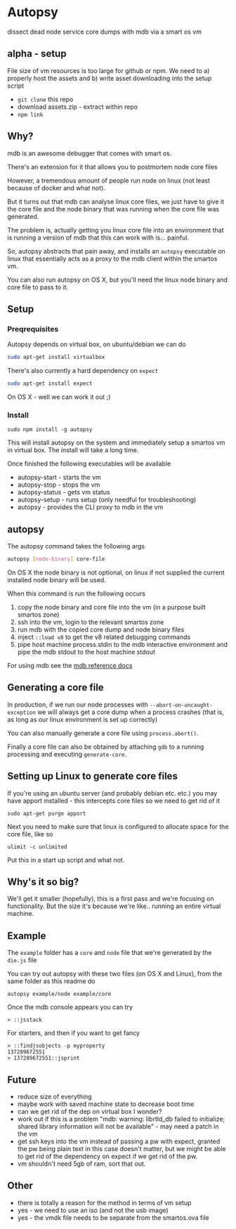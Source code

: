 # Autopsy

dissect dead node service core dumps with mdb via a smart os vm

## alpha - setup

File size of vm resources is too large for github
or npm. We need to a) properly host the assets
and b) write asset downloading into the setup script

* `git clone` this repo
* download assets.zip - extract within repo
* `npm link` 


## Why?

mdb is an awesome debugger that comes with smart os.

There's an extension for it that allows you to 
postmortem node core files

However, a tremendous amount of people run node
on linux (not least because of docker and what not). 

But it turns out that mdb can analyse linux core files,
we just have to give it the core file and the node binary
that was running when the core file was generated.

The problem is, actually getting you linux core file
into an environment that is running a version of mdb 
that this can work with is... painful.

So, autopsy abstracts that pain away, and installs an `autopsy`
executable on linux that essentially acts as a proxy to the 
mdb client within the smartos vm.

You can also run autopsy on OS X, but you'll need the linux
node binary and core file to pass to it. 


## Setup

### Preqrequisites

Autopsy depends on virtual box, on ubuntu/debian we can do

```sh
sudo apt-get install virtualbox
```

There's also currently a hard dependency on `expect`

```sh
sudo apt-get install expect
```

On OS X - well we can work it out ;)

### Install

```
sudo npm install -g autopsy
```

This will install autopsy on the system and immediately
setup a smartos vm in virtual box. The install will take
a long time. 


Once finished the following executables will be available

* autopsy-start - starts the vm
* autopsy-stop - stops the vm
* autopsy-status - gets vm status
* autopsy-setup - runs setup (only needful for troubleshooting)
* autopsy - provides the CLI proxy to mdb in the vm

## autopsy

The autopsy command takes the following args

```sh
autopsy [node-binary] core-file
```

On OS X the node binary is not optional, on linux
if not supplied the current installed node binary
will be used. 

When this command is run the following occurs

1. copy the node binary and core file into the vm (in a purpose built smartos zone)
2. ssh into the vm, login to the relevant smartos zone
3. run mdb with the copied core dump and node binary files
4. inject `::load v8` to get the v8 related debugging commands
5. pipe host machine process.stdin to the mdb interactive environment and pipe the mdb stdout to the host machine stdout

For using mdb see the [mdb reference docs][]


## Generating a core file

In production, if we run our node processes with `--abort-on-uncaught-exception` we will always get a core dump when a process crashes (that is,
as long as our linux environment is set up correctly)

You can also manually generate a core file using `process.abort()`.

Finally a core file can also be obtained by attaching `gdb` to a running processing and executing `generate-core`. 

## Setting up Linux to generate core files

If you're using an ubuntu server (and probably debian etc. etc.) you may have apport installed - this intercepts core files so we need to get rid of it

```
sudo apt-get purge apport
```

Next you need to make sure that linux is configured to allocate
space for the core file, like so

```
ulimit -c unlimited
```

Put this in a start up script and what not. 

## Why's it so big?

We'll get it smaller (hopefully), this is a first pass
and we're focusing on functionality. But the size it's 
because we're like.. running an entire virtual machine. 

## Example

The `example` folder has a `core` and `node` file that we're
generated by the `die.js` file 

You can try out autopsy with these two files (on OS X and 
Linux), from the same folder as this readme do

```
autopsy example/node example/core 
```

Once the mdb console appears you can try 

```
> ::jsstack
```

For starters, and then if you want to get fancy 

```
> ::findjsobjects -p myproperty
137289672551
> 137289672551::jsprint
```

## Future

* reduce size of everything
* maybe work with saved machine state to decrease boot time
* can we get rid of the dep on virtual box I wonder?
* work out if this is a problem "mdb: warning: librtld_db failed to initialize; shared library information will not be available" - may need a patch in the vm
* get ssh keys into the vm instead of passing a pw with expect, granted the pw being plain text in this case doesn't matter, but we might be able to get rid of the dependency on expect if we get rid of the pw. 
* vm shouldn't need 5gb of ram, sort that out. 

## Other

* there is totally a reason for the method in terms of vm setup
* yes - we need to use an iso (and not the usb image)
* yes - the vmdk file needs to be separate from the smartos.ova file

[mdb reference docs]: https://github.com/joyent/mdb_v8/blob/master/docs/usage.md#node-specific-mdb-command-reference


